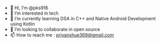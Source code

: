 - 👋 Hi, I’m @pks916
- 👀 I’m interested in tech
- 🌱 I’m currently learning DSA in C++ and Native Android Development using Kotlin
- 💞️ I’m looking to collaborate in open source
- 📫 How to reach me : priyanshue369@gmail.com

<!---
pks916/pks916 is a ✨ special ✨ repository because its `README.md` (this file) appears on your GitHub profile.
You can click the Preview link to take a look at your changes.
--->
